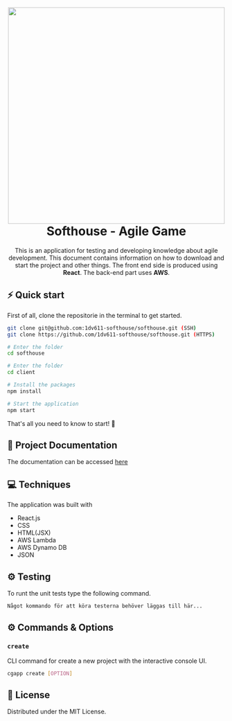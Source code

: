 <h1 align="center">
  <img src="https://www.gnosjoregion.se/img/uploads/2020/06/25/bild-0.png" width="500px"/><br/>
  Softhouse - Agile Game
</h1>
<p align="center">This is an application for testing and developing knowledge about agile development. This document contains information on how to download and start the project and other things. The front end side is produced using <b>React</b>. The back-end part uses <b>AWS</b>.</p>

## ⚡️ Quick start

First of all, clone the repositorie in the terminal to get started.

```bash
git clone git@github.com:1dv611-softhouse/softhouse.git (SSH)
git clone https://github.com/1dv611-softhouse/softhouse.git (HTTPS)
```

```bash
# Enter the folder
cd softhouse

# Enter the folder
cd client

# Install the packages
npm install

# Start the application
npm start
```

That's all you need to know to start! 🎉

## 📖 Project Documentation

The documentation can be accessed [here](https://docs.google.com/document/d/15scNXGHtLyxv0trhuyF9R5psv6IBF1i3wFhWJvAXQis/edit?usp=drive_web&ouid=100534776335591151644)

## 💻 Techniques

The application was built with

- React.js
- CSS
- HTML(JSX)
- AWS Lambda
- AWS Dynamo DB
- JSON

## ⚙️ Testing

To runt the unit tests type the following command.

```bash
Något kommando för att köra testerna behöver läggas till här...
```

## ⚙️ Commands & Options

### `create`

CLI command for create a new project with the interactive console UI.

```bash
cgapp create [OPTION]
```

<!-- LICENSE -->

## 📖 License

Distributed under the MIT License.
